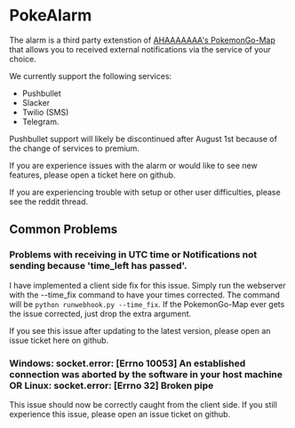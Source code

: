 # PokeAlarm

The alarm is a third party extenstion of [AHAAAAAAA's PokemonGo-Map](https://github.com/AHAAAAAAA/PokemonGo-Map) that allows you to received external notifications via the service of your choice.

We currently support the following services:
* Pushbullet
* Slacker
* Twilio (SMS)
* Telegram. 

Pushbullet support will likely be discontinued after August 1st because of the change of services to premium. 

If you are experience issues with the alarm or would like to see new features, please open a ticket here on github. 

If you are experiencing trouble with setup or other user difficulties, please see the reddit thread.

## Common Problems

### Problems with receiving in UTC time or Notifications not sending because 'time_left has passed'.

I have implemented a client side fix for this issue. Simply run the webserver with the --time_fix command to have your times corrected. The command will be `python runwebhook.py --time_fix`. If the PokemonGo-Map ever gets the issue corrected, just drop the extra argument.

If you see this issue after updating to the latest version, please open an issue ticket here on github.

### Windows: socket.error: [Errno 10053] An established connection was aborted by the software in your host machine OR Linux: socket.error: [Errno 32] Broken pipe

This issue should now be correctly caught from the client side. If you still experience this issue, please open an issue ticket on github.



